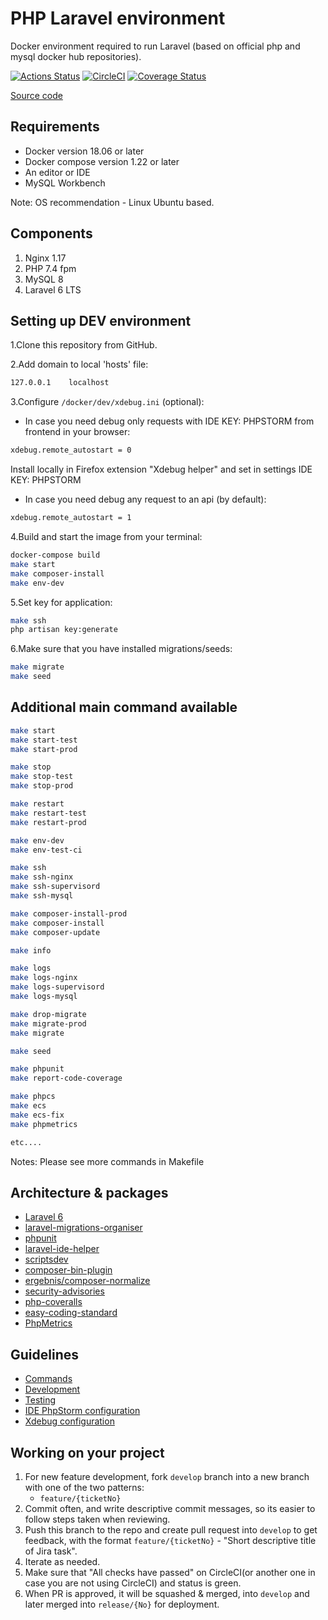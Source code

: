 # PHP Laravel environment
Docker environment required to run Laravel (based on official php and mysql docker hub repositories).

[![Actions Status](https://github.com/dimadeush/docker-nginx-php-laravel/workflows/Laravel%20App/badge.svg)](https://github.com/dimadeush/docker-nginx-php-laravel/actions)
[![CircleCI](https://circleci.com/gh/dimadeush/docker-nginx-php-laravel.svg?style=svg)](https://circleci.com/gh/dimadeush/docker-nginx-php-laravel)
[![Coverage Status](https://coveralls.io/repos/github/dimadeush/docker-nginx-php-laravel/badge.svg)](https://coveralls.io/github/dimadeush/docker-nginx-php-laravel)

[Source code](https://github.com/dimadeush/docker-nginx-php-laravel.git)

## Requirements
* Docker version 18.06 or later
* Docker compose version 1.22 or later
* An editor or IDE
* MySQL Workbench

Note: OS recommendation - Linux Ubuntu based.

## Components
1. Nginx 1.17
2. PHP 7.4 fpm
3. MySQL 8
4. Laravel 6 LTS

## Setting up DEV environment
1.Clone this repository from GitHub.

2.Add domain to local 'hosts' file:
```bash
127.0.0.1    localhost
```

3.Configure `/docker/dev/xdebug.ini` (optional):

- In case you need debug only requests with IDE KEY: PHPSTORM from frontend in your browser:
```bash
xdebug.remote_autostart = 0
```
Install locally in Firefox extension "Xdebug helper" and set in settings IDE KEY: PHPSTORM

- In case you need debug any request to an api (by default):
```bash
xdebug.remote_autostart = 1
```

4.Build and start the image from your terminal:
```bash
docker-compose build
make start
make composer-install
make env-dev
```

5.Set key for application:
```bash
make ssh
php artisan key:generate
```

6.Make sure that you have installed migrations/seeds:
```bash
make migrate
make seed
```

## Additional main command available
```bash
make start
make start-test
make start-prod

make stop
make stop-test
make stop-prod

make restart
make restart-test
make restart-prod

make env-dev
make env-test-ci

make ssh
make ssh-nginx
make ssh-supervisord
make ssh-mysql

make composer-install-prod
make composer-install
make composer-update

make info

make logs
make logs-nginx
make logs-supervisord
make logs-mysql

make drop-migrate
make migrate-prod
make migrate

make seed

make phpunit
make report-code-coverage

make phpcs
make ecs
make ecs-fix
make phpmetrics

etc....
```
Notes: Please see more commands in Makefile

## Architecture & packages
* [Laravel 6](https://laravel.com)
* [laravel-migrations-organiser](https://github.com/JayBizzle/Laravel-Migrations-Organiser)
* [phpunit](https://github.com/sebastianbergmann/phpunit)
* [laravel-ide-helper](https://github.com/barryvdh/laravel-ide-helper)
* [scriptsdev](https://github.com/neronmoon/scriptsdev)
* [composer-bin-plugin](https://github.com/bamarni/composer-bin-plugin)
* [ergebnis/composer-normalize](https://github.com/ergebnis/composer-normalize)
* [security-advisories](https://github.com/Roave/SecurityAdvisories)
* [php-coveralls](https://github.com/php-coveralls/php-coveralls)
* [easy-coding-standard](https://github.com/Symplify/EasyCodingStandard)
* [PhpMetrics](https://github.com/phpmetrics/PhpMetrics)

## Guidelines
* [Commands](docs/commands.md)
* [Development](docs/development.md)
* [Testing](docs/testing.md)
* [IDE PhpStorm configuration](docs/phpstorm.md)
* [Xdebug configuration](docs/xdebug.md)

## Working on your project
1. For new feature development, fork `develop` branch into a new branch with one of the two patterns:
    * `feature/{ticketNo}`
2. Commit often, and write descriptive commit messages, so its easier to follow steps taken when reviewing.
3. Push this branch to the repo and create pull request into `develop` to get feedback, with the format `feature/{ticketNo}` - "Short descriptive title of Jira task".
4. Iterate as needed.
5. Make sure that "All checks have passed" on CircleCI(or another one in case you are not using CircleCI) and status is green.
6. When PR is approved, it will be squashed & merged, into `develop` and later merged into `release/{No}` for deployment.
